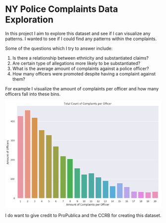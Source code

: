 # NY Police Complaints Data Exploration
In this project I aim to explore this dataset and see if I can visualize any patterns. I wanted to see if I could find any
patterns within the complaints.

Some of the questions which I try to answer include:

1. Is there a relationship between ethnicity and substantiated claims?
2. Are certain type of allegations more likely to be substantiated?
3. What is the average amount of complaints against a police officer?
4. How many officers were promoted despite having a complaint against them?

For example I visualize the amount of complaints per officer and how many officers fall into these bins.

![alt text](https://github.com/parkerashlan/NY_Police_Complaints_Exploration/blob/master/complaints.png)

I do want to give credit to ProPublica and the CCRB for creating this dataset.
